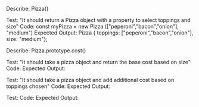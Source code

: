

Describe: Pizza()

Test: "It should return a Pizza object with a property to select toppings and size"
Code: const myPizza = new Pizza (["peperoni","bacon","onion"], "medium")
Expected Output: Pizza { toppings: ["peperoni","bacon","onion"], size: "medium"};

Describe: Pizza.prototype.cost()

Test: "It should take a pizza object and return the base cost based on size"
Code:
Expected Output:

Test: "It should take a pizza object and add additional cost based on toppings chosen"
Code:
Expected Output:

Test: 
Code:
Expected Output:
